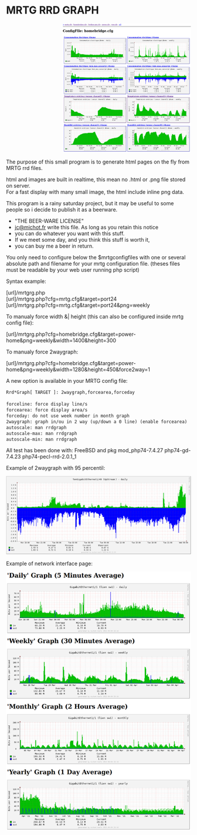 <h1>MRTG RRD GRAPH</h1>
<p align="right">
  <img src="mrtgrg-sensor.png" width="350" title="sensor example">
</p>

The purpose of this small program is to generate html pages on the fly
from MRTG rrd files. 

html and images are built in realtime, this mean no .html or .png file
stored on server. <br>
For a fast display with many small image, the html 
include inline png data.

This program is a rainy saturday project, but it may be useful to some 
people so i decide to publish it as a beerware.

 * "THE BEER-WARE LICENSE" 
 * jc@michot.fr write this file. As long as you retain this notice 
 * you can do whatever you want with this stuff.
 * If we meet some day, and you think this stuff is worth it, 
 * you can buy me a beer in return.

You only need to configure below the $mrtgconfigfiles with one or
several absolute path and filename for your mrtg configuration file.
(theses files must be readable by your web user running php script)

Syntax example:

[url]/mrtgrg.php<br>
[url]/mrtgrg.php?cfg=mrtg.cfg&target=port24<br>
[url]/mrtgrg.php?cfg=mrtg.cfg&target=port24&png=weekly<br>

 To manualy force width &| height 
 (this can also be configured inside mrtg config file):
 
[url]/mrtgrg.php?cfg=homebridge.cfg&target=power-home&png=weekly&width=1400&height=300
 
 To manualy force 2waygraph:

[url]/mrtgrg.php?cfg=homebridge.cfg&target=power-home&png=weekly&width=1280&height=450&force2way=1

A new option is available in your MRTG config file:

    Rrd*Graph[ TARGET ]: 2waygraph,forcearea,forceday

    forceline: force display line/s
    forcearea: force display area/s
    forceday: do not use week number in month graph
    2waygraph: graph in/ou in 2 way (up/down a 0 line) (enable forcearea)
    autoscale: man rrdgraph
    autoscale-max: man rrdgraph
    autoscale-min: man rrdgraph
    
All test has been done with:
 FreeBSD and pkg mod_php74-7.4.27 php74-gd-7.4.23 php74-pecl-rrd-2.0.1_1

Example of 2waygraph with 95 percentil:
<p align="center">
  <img src="2waygraph.png" width="850" title="network interface example">
</p>

Example of network interface page:
<p align="center">
  <img src="mrtgrg-inout-ge.png" width="850" title="network interface example">
</p>

